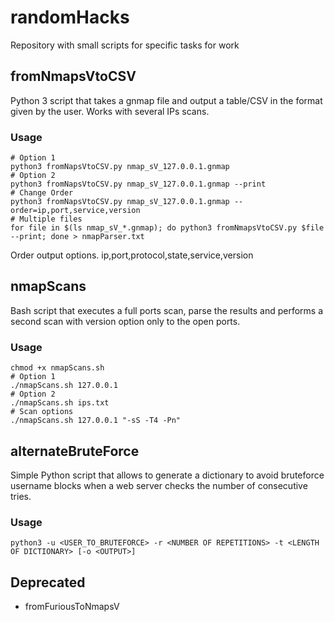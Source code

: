 # randomHacks

Repository with small scripts for specific tasks for work

## fromNmapsVtoCSV
Python 3 script that takes a gnmap file and output a table/CSV in the format given by the user. Works with several IPs scans.

### Usage
```
# Option 1
python3 fromNapsVtoCSV.py nmap_sV_127.0.0.1.gnmap
# Option 2
python3 fromNapsVtoCSV.py nmap_sV_127.0.0.1.gnmap --print
# Change Order
python3 fromNapsVtoCSV.py nmap_sV_127.0.0.1.gnmap --order=ip,port,service,version
# Multiple files
for file in $(ls nmap_sV_*.gnmap); do python3 fromNmapsVtoCSV.py $file --print; done > nmapParser.txt
```
Order output options.   ip,port,protocol,state,service,version

## nmapScans
Bash script that executes a full ports scan, parse the results and performs a second scan with version option only to the open ports.

### Usage
```
chmod +x nmapScans.sh
# Option 1
./nmapScans.sh 127.0.0.1
# Option 2
./nmapScans.sh ips.txt
# Scan options
./nmapScans.sh 127.0.0.1 "-sS -T4 -Pn"
```

## alternateBruteForce
Simple Python script that allows to generate a dictionary to avoid bruteforce username blocks when a web server checks the number of consecutive tries.

### Usage
```
python3 -u <USER_TO_BRUTEFORCE> -r <NUMBER OF REPETITIONS> -t <LENGTH OF DICTIONARY> [-o <OUTPUT>]
```

## Deprecated
* fromFuriousToNmapsV